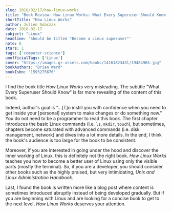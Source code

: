```yaml
---
slug: 2018/02/17/how-linux-works
title: "Book Review: How Linux Works: What Every Superuser Should Know, 2nd Edition"
shortTitle: "How Linux Works"
author: Julien Sobczak
date: 2018-02-17
subject: "Linux"
headline: 'Should be titled "Become a Linux superuser"'
note: 6
stars: 1
tags: ['computer-science']
unofficialTags: ['Linux']
cover: "https://images.gr-assets.com/books/1416182343l/19484963.jpg"
bookAuthors: "Brian Ward"
bookIsbn: '1593275676'
---
```




I find the book title *How Linux Works* very misleading. The subtitle
"What Every Superuser Should Know" is far more revealing of the
content of this book.

Indeed, author's goal is "...[T]o instill you with confidence when you need to get
inside your [personal] system to make changes or do something new."
You do not need to be a programmer to read this book. The
first chapter introduces the basic Linux commands (i.e. `ls`, `mkdir`, `touch`),
but sometimes, chapters become saturated with advanced commands (i.e. disk
management, network) and dives into a lot more details. In the end, I
think the book's audience is too large for the book to be consistent.

Moreover, if you are interested in going under the hood and discover
the inner working of Linux, this is definitely not the right
book. *How Linux Works* teaches you how to become a better user of
Linux using only the visible parts (mostly the terminal). So, if you
are a developer, you should consider other books such as the highly
praised, but very intimidating, *Unix and Linux Administration
Handbook*.

Last, I found the book is written more like a blog post where content
is sometimes introduced abruptly instead of being developed
gradually. But if you are beginning with Linux and are looking for a
concise book to get to the next level, *How Linux Works* deserves your
attention.

